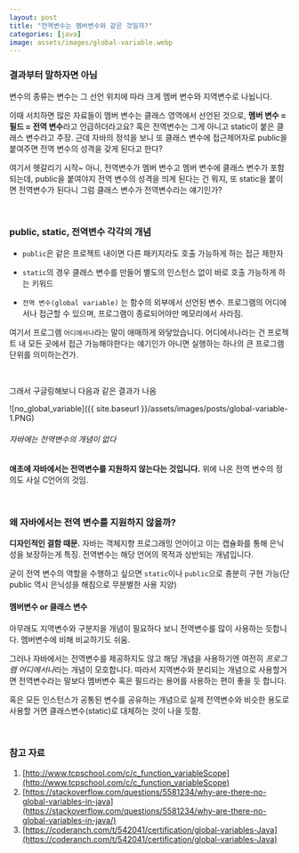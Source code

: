 ```yaml
---
layout: post
title: "전역변수는 멤버변수와 같은 것일까?"
categories: [java]
image: assets/images/global-variable.webp
---
```


### 결과부터 말하자면 아님

변수의 종류는 변수는 그 선언 위치에 따라 크게 멤버 변수와 지역변수로 나뉩니다.

이때 서치하면 많은 자료들이 멤버 변수는 클래스 영역에서 선언된 것으로, **멤버 변수 = 필드 = 전역 변수**라고 언급하더라고요? 혹은 전역변수는 그게 아니고 static이 붙은 클래스 변수라고 주장. 근데 자바의 정석을 보니 또 클래스 변수에 접근제어자로 public을 붙여주면 전역 변수의 성격을 갖게 된다고 한다?

여기서 헷갈리기 시작~ 아니, 전역변수가 멤버 변수고 멤버 변수에 클래스 변수가 포함되는데, public을 붙여야지 전역 변수의 성격을 띄게 된다는 건 뭐지, 또 static을 붙이면 전역변수가 된다니 그럼 클래스 변수가 전역변수라는 얘기인가?

<br>

### public, static, 전역변수 각각의 개념

- `public`은 같은 프로젝트 내이면 다른 패키지라도 호출 가능하게 하는 접근 제한자
- `static`의 경우 클래스 변수를 만들어 별도의 인스턴스 없이 바로 호출 가능하게 하는 키워드

- `전역 변수(global variable)` 는 함수의 외부에서 선언된 변수. 프로그램의 어디에서나 접근할 수 있으며, 프로그램이 종료되어야만 메모리에서 사라짐.

여기서 프로그램 `어디에서나`라는 말이 애매하게 와닿았습니다. 어디에서나라는 건 프로젝트 내 모든 곳에서 접근 가능해야한다는 얘기인가 아니면 실행하는 하나의 큰 프로그램 단위를 의미하는건가.

<br>

그래서 구글링해보니 다음과 같은 결과가 나옴

![no_global_variable]({{ site.baseurl }}/assets/images/posts/global-variable-1.PNG)

###### 자바에는 전역변수의 개념이 없다

**애초에 자바에서는 전역변수를 지원하지 않는다는 것입니다.** 위에 나온 전역 변수의 정의도 사실 C언어의 것임.

<br>

### 왜 자바에서는 전역 변수를 지원하지 않을까?

**디자인적인 결함 때문.** 자바는 객체지향 프로그래밍 언어이고 이는 캡슐화를 통해 은닉성을 보장하는게 특징.
전역변수는 해당 언어의 목적과 상반되는 개념입니다.

굳이 전역 변수의 역할을 수행하고 싶으면 `static`이나 `public`으로 충분히 구현 가능(단 public 역시 은닉성을 해침으로 무분별한 사용 지양)

#### 멤버변수 or 클래스 변수

아무래도 지역변수와 구분지을 개념이 필요하다 보니 전역변수를 많이 사용하는 듯합니다. 멤버변수에 비해 비교하기도 쉬움.

그러나 자바에서는 전역변수를 제공하지도 않고 해당 개념을 사용하기엔 여전히 *프로그램 어디에서나*라는 개념이 모호합니다. 따라서 지역변수와 분리되는 개념으로 사용할거면 전역변수라는 말보다 멤버변수 혹은 필드라는 용어를 사용하는 편이 좋을 듯 합니다.

혹은 모든 인스턴스가 공통된 변수를 공유하는 개념으로 실제 전역변수와 비슷한 용도로 사용할 거면 클래스변수(static)로 대체하는 것이 나을 듯함.

<br>

### 참고 자료

1. [http://www.tcpschool.com/c/c_function_variableScope](http://www.tcpschool.com/c/c_function_variableScope)
2. [https://stackoverflow.com/questions/5581234/why-are-there-no-global-variables-in-java](https://stackoverflow.com/questions/5581234/why-are-there-no-global-variables-in-java/)
3. [https://coderanch.com/t/542041/certification/global-variables-Java](https://coderanch.com/t/542041/certification/global-variables-Java)
